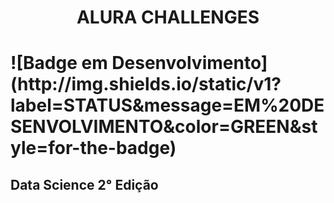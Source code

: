 <h1 align="center">ALURA CHALLENGES<h1>
![Badge em Desenvolvimento](http://img.shields.io/static/v1?label=STATUS&message=EM%20DESENVOLVIMENTO&color=GREEN&style=for-the-badge)
<h2>Data Science 2° Edição<h2>
